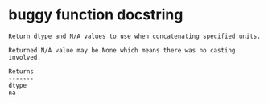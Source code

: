 # buggy function docstring

```text
Return dtype and N/A values to use when concatenating specified units.

Returned N/A value may be None which means there was no casting involved.

Returns
-------
dtype
na
```
